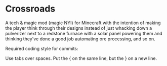 # Crossroads

A tech & magic mod (magic NYI) for Minecraft with the intention of making the player think through their designs instead of just whacking down a pulverizer next to a redstone furnace with a solar panel powering them and thinking they've done a good job automating ore processing, and so on.




Required coding style for commits:

Use tabs over spaces.
Put the { on the same line, but the } on a new line.
